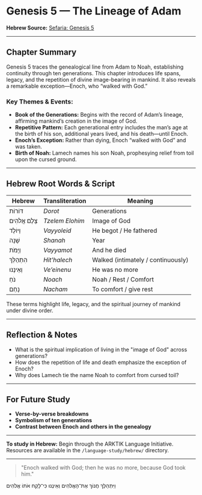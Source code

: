 # Genesis 5 — The Lineage of Adam

**Hebrew Source:** [Sefaria: Genesis 5](https://www.sefaria.org/Genesis.5)

---

## Chapter Summary

Genesis 5 traces the genealogical line from Adam to Noah, establishing continuity through ten generations. This chapter introduces life spans, legacy, and the repetition of divine image-bearing in mankind. It also reveals a remarkable exception—Enoch, who “walked with God.”

### Key Themes & Events:

- **Book of the Generations:** Begins with the record of Adam’s lineage, affirming mankind’s creation in the image of God.
- **Repetitive Pattern:** Each generational entry includes the man’s age at the birth of his son, additional years lived, and his death—until Enoch.
- **Enoch’s Exception:** Rather than dying, Enoch “walked with God” and was taken.
- **Birth of Noah:** Lamech names his son Noah, prophesying relief from toil upon the cursed ground.

---

## Hebrew Root Words & Script

| Hebrew           | Transliteration   | Meaning                              |
|------------------|-------------------|--------------------------------------|
| דּוֹרוֹת          | *Dorot*            | Generations                          |
| צֶלֶם אֱלֹהִים     | *Tzelem Elohim*     | Image of God                         |
| וַיּוֹלֶד          | *Vayyoleid*         | He begot / He fathered               |
| שָׁנָה             | *Shanah*            | Year                                 |
| וַיָּמֹת           | *Vayyamot*          | And he died                          |
| הִתְהַלֵּךְ         | *Hit’halech*        | Walked (intimately / continuously)   |
| וְאֵינֶנּוּ         | *Ve’einenu*         | He was no more                       |
| נֹחַ              | *Noach*             | Noah / Rest / Comfort                |
| נָחַם             | *Nacham*            | To comfort / give rest               |

These terms highlight life, legacy, and the spiritual journey of mankind under divine order.

---

## Reflection & Notes

- What is the spiritual implication of living in the "image of God" across generations?
- How does the repetition of life and death emphasize the exception of Enoch?
- Why does Lamech tie the name Noah to comfort from cursed toil?

---

## For Future Study

- **Verse-by-verse breakdowns**
- **Symbolism of ten generations**
- **Contrast between Enoch and others in the genealogy**

---

**To study in Hebrew:** Begin through the ARKTIK Language Initiative. Resources are available in the `/language-study/hebrew/` directory.

---

> "Enoch walked with God; then he was no more, because God took him."

וַיִּתְהַלֵּךְ חֲנוֹךְ אֶת־הָאֱלֹהִים וְאֵינֶנּוּ כִּי־לָקַח אֹתוֹ אֱלֹהִים

